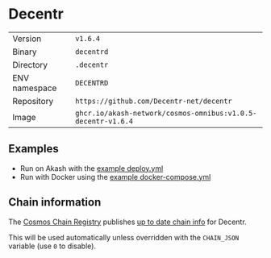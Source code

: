 # Decentr

| | |
|---|---|
|Version|`v1.6.4`|
|Binary|`decentrd`|
|Directory|`.decentr`|
|ENV namespace|`DECENTRD`|
|Repository|`https://github.com/Decentr-net/decentr`|
|Image|`ghcr.io/akash-network/cosmos-omnibus:v1.0.5-decentr-v1.6.4`|

## Examples

- Run on Akash with the [example deploy.yml](./deploy.yml)
- Run with Docker using the [example docker-compose.yml](./docker-compose.yml)

## Chain information

The [Cosmos Chain Registry](https://github.com/cosmos/chain-registry) publishes [up to date chain info](https://raw.githubusercontent.com/cosmos/chain-registry/master/decentr/chain.json) for Decentr.

This will be used automatically unless overridden with the `CHAIN_JSON` variable (use `0` to disable).
